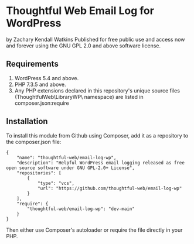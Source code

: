 # Thoughtful Web Email Log for WordPress

by Zachary Kendall Watkins
Published for free public use and access now and forever using the GNU GPL 2.0 and above software license.

## Requirements

1. WordPress 5.4 and above.
2. PHP 7.3.5 and above.
3. Any PHP extensions declared in this repository's unique source files (ThoughtfulWeb\LibraryWP\ namespace) are listed in composer.json:require 

## Installation

To install this module from Github using Composer, add it as a repository to the composer.json file:

```
{
    "name": "thoughtful-web/email-log-wp",
    "description": "Helpful WordPress email logging released as free open source software under GNU GPL-2.0+ License",
	"repositories": [
		{
			"type": "vcs",
			"url": "https://github.com/thoughtful-web/email-log-wp"
		}
	],
	"require": {
		"thoughtful-web/email-log-wp": "dev-main"
	}
}
```

Then either use Composer's autoloader or require the file directly in your PHP.

